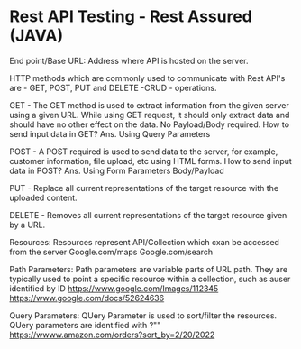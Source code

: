 # Rest API Testing - Rest Assured (JAVA)

End point/Base URL: Address where API is hosted on the server.

HTTP methods which are commonly used to communicate with Rest API's are - GET, POST, PUT and DELETE -CRUD - operations.

GET - The GET method is used to extract information from the given server using a given URL.
While using GET request, it should only extract data and should have no other effect on the data. No Payload/Body required.
How to send input data in GET?
Ans. Using Query Parameters

POST -  A POST required is used to send data to the server, for example, customer information, file upload, etc using HTML forms.
How to send input data in POST?
Ans. Using Form Parameters Body/Payload

PUT - Replace all current representations of the target resource with the uploaded content.

DELETE - Removes all current representations of the target resource given by a URL.

Resources: Resources represent API/Collection which cxan be accessed from the server
           Google.com/maps
           Google.com/search
           
Path Parameters:
Path parameters are variable parts of URL path. They are typically used to point a specific resource within a collection, such as auser identified by ID
                https://www.google.com/Images/112345
                https://www.google.com/docs/52624636
                
Query Parameters:
QUery Parameter is used to sort/filter the resources.
QUery parameters are identified with ?""
https://wwww.amazon.com/orders?sort_by=2/20/2022

